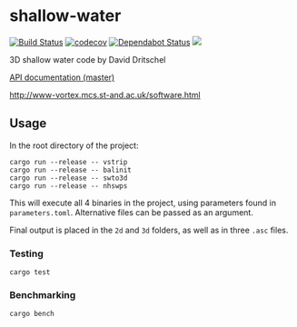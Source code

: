 # shallow-water

[![Build Status](https://travis-ci.org/rse-standrewscs/shallow-water.svg)](https://travis-ci.org/rse-standrewscs/shallow-water)
[![codecov](https://codecov.io/gh/rse-standrewscs/shallow-water/branch/master/graph/badge.svg)](https://codecov.io/gh/rse-standrewscs/shallow-water)
[![Dependabot Status](https://api.dependabot.com/badges/status?host=github&repo=rse-standrewscs/shallow-water)](https://dependabot.com)
[![](https://tokei.rs/b1/github/rse-standrewscs/shallow-water)](https://github.com/XAMPPRocky/tokei)

3D shallow water code by David Dritschel

[API documentation (master)](https://rse-standrewscs.github.io/shallow-water/)

http://www-vortex.mcs.st-and.ac.uk/software.html

## Usage

In the root directory of the project:

```
cargo run --release -- vstrip
cargo run --release -- balinit
cargo run --release -- swto3d
cargo run --release -- nhswps
```

This will execute all 4 binaries in the project, using parameters found in `parameters.toml`. Alternative files can be passed as an argument.

Final output is placed in the `2d` and `3d` folders, as well as in three `.asc` files.

### Testing

```
cargo test
```

### Benchmarking

```
cargo bench
```
